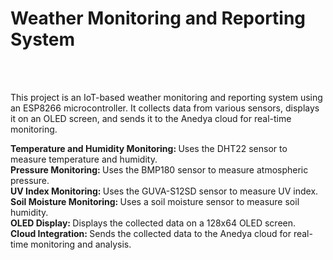 <h1>Weather Monitoring and Reporting System</h1>
<br>
<br>

<P>This project is an IoT-based weather monitoring and reporting system using an ESP8266 microcontroller. It collects data from various sensors, displays it on an OLED screen, and sends it to the Anedya cloud for real-time monitoring. </P>

<div> <b>Temperature and Humidity Monitoring: </b> Uses the DHT22 sensor to measure temperature and humidity.<br>
 <b>Pressure Monitoring: </b> Uses the BMP180 sensor to measure atmospheric pressure.<br>
 <b>UV Index Monitoring: </b> Uses the GUVA-S12SD sensor to measure UV index.<br>
 <b>Soil Moisture Monitoring: </b> Uses a soil moisture sensor to measure soil humidity.<br>
 <b>OLED Display: </b> Displays the collected data on a 128x64 OLED screen.<br>
 <b>Cloud Integration: </b> Sends the collected data to the Anedya cloud for real-time monitoring and analysis. </div>


